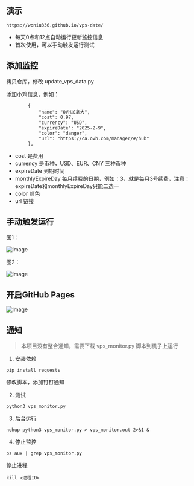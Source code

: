 ## 演示


```
https://woniu336.github.io/vps-date/
```

- 每天0点和12点自动运行更新监控信息
- 首次使用，可以手动触发运行测试


## 添加监控

拷贝仓库，修改 update_vps_data.py

添加小鸡信息，例如：

```
        {
            "name": "OVH加拿大",
            "cost": 0.97,
            "currency": "USD",
            "expireDate": "2025-2-9",
            "color": "danger",
            "url": "https://ca.ovh.com/manager/#/hub"
        },
```

- cost 是费用
- currency 是币种，USD、EUR、CNY 三种币种
- expireDate 到期时间
- monthlyExpireDay 每月续费的日期，例如：3，就是每月3号续费，注意：expireDate和monthlyExpireDay只能二选一
- color 颜色
- url 链接

## 手动触发运行

图1：

![Image](https://img.meituan.net/video/a1dd1235b55426848b809904ca47fcd1136540.png)

图2：

![Image](https://img.meituan.net/video/bfaac2b0278fc258c8b9adbe6a9339b965243.png)


## 开启GitHub Pages


![Image](https://img.meituan.net/video/41151f0258dcd0e8dde99c9538fe0e8184301.png)




## 通知

> 本项目没有整合通知，需要下载 vps_monitor.py 脚本到机子上运行


1. 安装依赖

```
pip install requests
```

修改脚本，添加钉钉通知


2. 测试

```
python3 vps_monitor.py
```


3. 后台运行

```
nohup python3 vps_monitor.py > vps_monitor.out 2>&1 &
```



4. 停止监控

```
ps aux | grep vps_monitor.py
```

停止进程

```
kill <进程ID>
```



